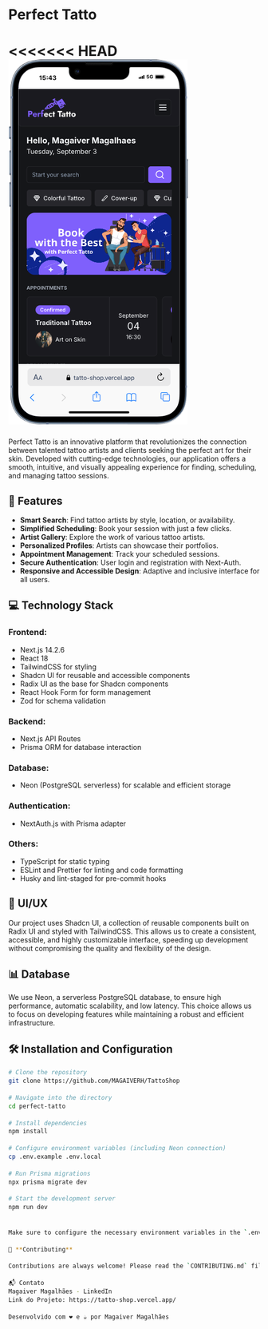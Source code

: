 # Perfect Tatto

<<<<<<< HEAD
![Perfect Tatto](/public//telaInicial.png)
=======

Perfect Tatto is an innovative platform that revolutionizes the connection between talented tattoo artists and clients seeking the perfect art for their skin. Developed with cutting-edge technologies, our application offers a smooth, intuitive, and visually appealing experience for finding, scheduling, and managing tattoo sessions.

## 🚀 Features

- **Smart Search**: Find tattoo artists by style, location, or availability.
- **Simplified Scheduling**: Book your session with just a few clicks.
- **Artist Gallery**: Explore the work of various tattoo artists.
- **Personalized Profiles**: Artists can showcase their portfolios.
- **Appointment Management**: Track your scheduled sessions.
- **Secure Authentication**: User login and registration with Next-Auth.
- **Responsive and Accessible Design**: Adaptive and inclusive interface for all users.

## 💻 Technology Stack

### Frontend:

- Next.js 14.2.6
- React 18
- TailwindCSS for styling
- Shadcn UI for reusable and accessible components
- Radix UI as the base for Shadcn components
- React Hook Form for form management
- Zod for schema validation

### Backend:

- Next.js API Routes
- Prisma ORM for database interaction

### Database:

- Neon (PostgreSQL serverless) for scalable and efficient storage

### Authentication:

- NextAuth.js with Prisma adapter

### Others:

- TypeScript for static typing
- ESLint and Prettier for linting and code formatting
- Husky and lint-staged for pre-commit hooks

## 🎨 UI/UX

Our project uses Shadcn UI, a collection of reusable components built on Radix UI and styled with TailwindCSS. This allows us to create a consistent, accessible, and highly customizable interface, speeding up development without compromising the quality and flexibility of the design.

## 📊 Database

We use Neon, a serverless PostgreSQL database, to ensure high performance, automatic scalability, and low latency. This choice allows us to focus on developing features while maintaining a robust and efficient infrastructure.

## 🛠️ Installation and Configuration

```bash
# Clone the repository
git clone https://github.com/MAGAIVERH/TattoShop

# Navigate into the directory
cd perfect-tatto

# Install dependencies
npm install

# Configure environment variables (including Neon connection)
cp .env.example .env.local

# Run Prisma migrations
npx prisma migrate dev

# Start the development server
npm run dev


Make sure to configure the necessary environment variables in the `.env.local` file, including the Neon connection string, before starting the application.

🤝 **Contributing**

Contributions are always welcome! Please read the `CONTRIBUTING.md` file for details on our code of conduct and the process for submitting pull requests.

📬 Contato
Magaiver Magalhães - LinkedIn
Link do Projeto: https://tatto-shop.vercel.app/

Desenvolvido com ❤️ e ☕ por Magaiver Magalhães
